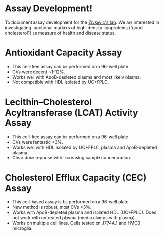 # Assay Development!

To document assay development for the [Zivkovic's lab](https://zivkoviclab.ucdavis.edu/). We are interested in investigating functional markers of high-density lipoproteins ("good cholesterol") as measure of health and disease status.

# Antioxidant Capacity Assay

- This cell-free assay can be performed on a 96-well plate. 
- CVs were decent ~1-12%.
- Works well with ApoB-depleted plasma and most likely plasma.
- Not compatible with HDL isolated by UC+FPLC.

# Lecithin–Cholesterol Acyltransferase (LCAT) Activity Assay

- This cell-free assay can be performed on a 96-well plate. 
- CVs were fantastic <3%.
- Works well with HDL isolated by UC+FPLC, plasma and ApoB-depleted plasma.
- Clear dose reponse with increasing sample concentration.

# Cholesterol Efflux Capacity (CEC) Assay

- This cell-based assay is be performed on a 96-well plate. 
- New method is robust, most CVs <3%. 
- Works with ApoB-depleted plasma and isolated HDL (UC+FPLC). Does not work with untreated plasma (media clumps with plasma).
- Works on multiple cell lines. Cells tested on J774A.1 and HMC3 microglia.
